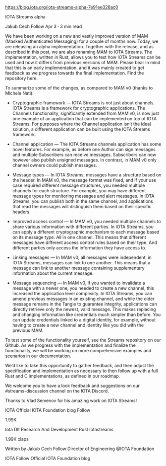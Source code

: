 https://blog.iota.org/iota-streams-alpha-7e91ee326ac0

IOTA Streams alpha

Jakub Cech
Follow
Apr 3 · 3 min read


We have been working on a new and vastly improved version of MAM (Masked Authenticated Messaging) for a couple of months now. Today, we are releasing an alpha implementation. Together with the release, and as described in this post, we are also renaming MAM to IOTA Streams. The implementation, written in Rust, allows you to test how IOTA Streams can be used and how it differs from previous versions of MAM. Please bear in mind that this is an early implementation, and it was mainly created to get feedback as we progress towards the final implementation. Find the repository here.

To summarize some of the changes, as compared to MAM v0 (thanks to Michele Nati):

- Cryptographic framework — IOTA Streams is not just about channels.
 IOTA Streams is a framework for cryptographic applications. The Channels functionality, significantly extended from MAM v0, is now just one example of an application that can be implemented on top of IOTA Streams. For purposes where the Channel application isn’t the ideal solution, a different application can be built using the IOTA Streams framework.

- Channel application — The IOTA Streams channels application has some novel features. For example, as before one Author can sign messages and multiple Subscribers can receive messages. Subscribers can now however also publish unsigned messages. In contrast, in MAM v0 only channel owners could publish messages.

- Message types — In IOTA Streams, messages have a structure based on the header. In MAM v0, the message format was fixed, and if your use case required different message structures, you needed multiple channels for each structure. For example, you may have different message types for monitoring messages and alert messages. In IOTA Streams, you can publish both in the same channel, and applications that read the messages will distinguish them based on their specific headers.

- Improved access control — In MAM v0, you needed multiple channels to share various information with different parties. In IOTA Streams, you can apply a different cryptographic mechanism to each message based on its message type. All in one channel. This means that different messages have different access control rules based on their type. And different parties only access the information they have access to.

- Linking messages — In MAM v0, all messages were independent, in IOTA Streams, messages can link to one another. This means that a message can link to another message containing supplementary information about the current message.

- Message sequencing — In MAM v0, if you wanted to invalidate a message with a newer one, you needed to create a new channel, this increased the application level complexity. In IOTA Streams, you can amend previous messages in an existing channel, and while the older message remains in the Tangle to guarantee integrity, applications can directly retrieve only the newest, valid message. This makes replacing and changing information like credentials much simpler than before. You can update credentials linked to a digital identity, for example, without having to create a new channel and identity like you did with the previous MAM.


To test some of the functionality yourself, see the Streams repository on our Github. As we progress with the implementation and finalize the functionality, we will be working on more comprehensive examples and scenarios in our documentation.

We’d like to take this opportunity to gather feedback, and then adjust the specification and implementation as necessary to then follow up with a full Rust and C implementations, as defined in our roadmap.

We welcome you to have a look feedback and suggestions on our #streams-discussion channel on the IOTA Discord.

Thanks to Vlad Semenov for his amazing work on IOTA Streams!


IOTA
Official IOTA Foundation blog
Follow

1.99K 





Iota
Dlt
Research And Development
Rust
Iotastreams

1.99K claps


Written by
Jakub Cech
Follow
Director of Engineering @IOTA Foundation


IOTA
Follow
Official IOTA Foundation blog

